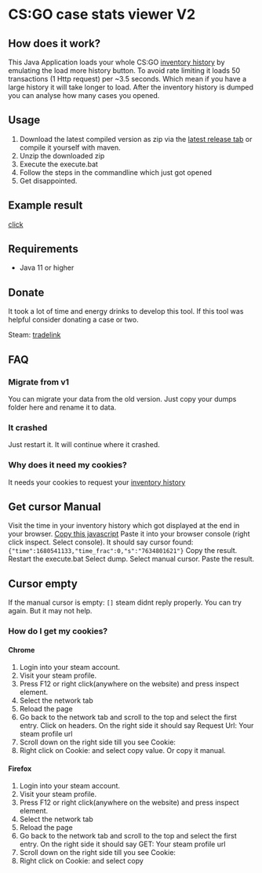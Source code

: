# CS:GO case stats viewer V2

## How does it work?

This Java Application loads your whole CS:GO <a href=https://steamcommunity.com/my/inventoryhistory>inventory history</a> by emulating the load more history button.
To avoid rate limiting it loads 50 transactions (1 Http request) per ~3.5 seconds. Which mean if you have a large history it will take longer to load.
After the inventory history is dumped you can analyse how many cases you opened.

## Usage

1. Download the latest compiled version as zip via the <a href=https://github.com/cantryDev/CSGOCaseStatsViewerV2/releases/latest>latest release tab</a> or compile it yourself with maven.
2. Unzip the downloaded zip
3. Execute the execute.bat 
4. Follow the steps in the commandline which just got opened
5. Get disappointed.

## Example result

<a href=https://github.com/cantryDev/CSGOCaseStatsViewerV2/blob/master/result_18_06_2023_14_07.txt>click</a>

## Requirements
- Java 11 or higher

## Donate
It took a lot of time and energy drinks to develop this tool.
If this tool was helpful consider donating a case or two.

Steam: <a href="https://steamcommunity.com/tradeoffer/new/?partner=58001078&token=jeCI_XHm">tradelink</a>

## FAQ

### Migrate from v1

You can migrate your data from the old version.
Just copy your dumps folder here and rename it to data.

### It crashed

Just restart it. It will continue where it crashed.

### Why does it need my cookies?

It needs your cookies to request your <a href=https://steamcommunity.com/my/inventoryhistory>inventory history</a>

## Get cursor Manual

Visit the time in your inventory history which got displayed at the end in your browser.
<a href=https://github.com/cantryDev/CSGOCaseStatsViewerV2/blob/master/js/cursorExtractor.js>Copy this javascript</a>
Paste it into your browser console (right click inspect. Select console).
It should say cursor found:
``{"time":1680541133,"time_frac":0,"s":"7634801621"}``
Copy the result.
Restart the execute.bat
Select dump.
Select manual cursor.
Paste the result.

## Cursor empty
If the manual cursor is empty: ``[]`` steam didnt reply properly.
You can try again. But it may not help.

### How do I get my cookies?

#### Chrome

1. Login into your steam account.
2. Visit your steam profile.
3. Press F12 or right click(anywhere on the website) and press inspect element.
4. Select the network tab
5. Reload the page
6. Go back to the network tab and scroll to the top and select the first entry. Click on headers. On the right side it
   should say Request Url: Your steam profile url
7. Scroll down on the right side till you see Cookie:
8. Right click on Cookie: and select copy value. Or copy it manual.

#### Firefox
1. Login into your steam account.
2. Visit your steam profile.
3. Press F12 or right click(anywhere on the website) and press inspect element.
4. Select the network tab
5. Reload the page
6. Go back to the network tab and scroll to the top and select the first entry. On the right side it should say GET: Your steam profile url
7. Scroll down on the right side till you see Cookie:
8. Right click on Cookie: and select copy
